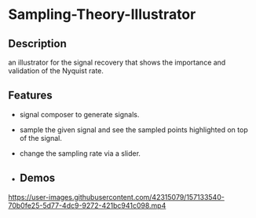 # Sampling-Theory-Illustrator
## Description
an illustrator for the signal recovery that shows the importance and validation of the Nyquist rate.

## Features
- signal composer to generate signals.

- sample the given signal and see the sampled points highlighted on top of the signal.

- change the sampling rate via a slider.
- ## Demos
https://user-images.githubusercontent.com/42315079/157133540-70b0fe25-5d77-4dc9-9272-421bc941c098.mp4
